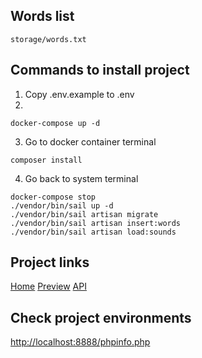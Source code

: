 ## Words list
```
storage/words.txt
```

## Commands to install project

1) Copy .env.example to .env
2)
```
docker-compose up -d
```
3) Go to docker container terminal
```
composer install
```
4) Go back to system terminal
```
docker-compose stop
./vendor/bin/sail up -d
./vendor/bin/sail artisan migrate
./vendor/bin/sail artisan insert:words
./vendor/bin/sail artisan load:sounds
```

## Project links
<a href="http://localhost:8888/">Home</a>
<a href="http://localhost:8888/preview">Preview</a>
<a href="http://localhost:8888/api/word">API</a>


## Check project environments
<a href="http://localhost:8888/phpinfo.php">http://localhost:8888/phpinfo.php</a>

